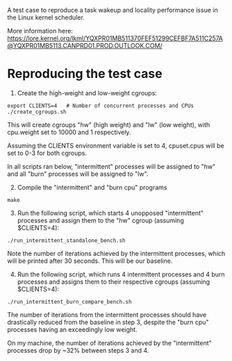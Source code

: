 A test case to reproduce a task wakeup and locality performance issue in the Linux kernel scheduler.

More information here: https://lore.kernel.org/lkml/YQXPR01MB511370FEF51299CEFBF7A511C257A@YQXPR01MB5113.CANPRD01.PROD.OUTLOOK.COM/


# Reproducing the test case

1. Create the high-weight and low-weight cgroups:

```
export CLIENTS=4   # Number of concurrent processes and CPUs
./create_cgroups.sh
```

This will create cgroups "hw" (high weight) and "lw" (low weight), with cpu.weight set to 10000 and 1 respectively.

Assuming the CLIENTS environment variable is set to 4, cpuset.cpus will be set to 0-3 for both cgroups. 

In all scripts ran below, "intermittent" processes will be assigned to "hw" and all "burn" processes will be assigned to "lw". 


2. Compile the "intermittent" and "burn cpu" programs

```
make
```


3. Run the following script, which starts 4 unopposed "intermittent" processes and assign them to the "hw" cgroup (assuming $CLIENTS=4):

```
./run_intermittent_standalone_bench.sh
``` 

Note the number of iterations achieved by the intermittent processes, which will be printed after 30 seconds. This will be our baseline.


4. Run the following script, which runs 4 intermittent processes and 4 burn processes and assigns them to their respective cgroups (assuming $CLIENTS=4):

```
./run_intermittent_burn_compare_bench.sh
```

The number of iterations from the intermittent processes should have drastically reduced from the baseline in step 3, despite the "burn cpu" processes having an exceedingly low weight.

On my machine, the number of iterations achieved by the "intermittent" processes drop by ~32% between steps 3 and 4.
